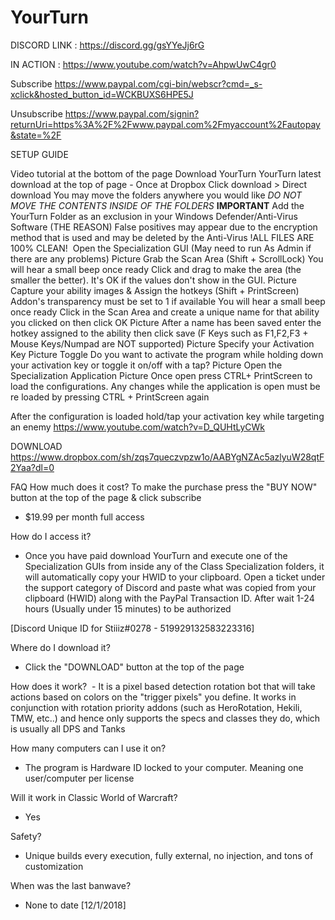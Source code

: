 # YourTurn
DISCORD LINK : https://discord.gg/gsYYeJj6rG

IN ACTION : https://www.youtube.com/watch?v=AhpwUwC4gr0



Subscribe
https://www.paypal.com/cgi-bin/webscr?cmd=_s-xclick&hosted_button_id=WCKBUXS6HPE5J

Unsubscribe
https://www.paypal.com/signin?returnUri=https%3A%2F%2Fwww.paypal.com%2Fmyaccount%2Fautopay&state=%2F


SETUP GUIDE

Video tutorial at the bottom of the page
Download YourTurn
YourTurn latest download at the top of page - Once at Dropbox Click download > Direct download
You may move the folders anywhere you would like *DO NOT MOVE THE CONTENTS INSIDE OF THE FOLDERS*
**IMPORTANT** Add the YourTurn Folder as an exclusion in your Windows Defender/Anti-Virus Software
(THE REASON)
False positives may appear due to the encryption method that is used and may be deleted by the Anti-Virus
!ALL FILES ARE 100% CLEAN!
​
Open the Specialization GUI
(May need to run As Admin if there are any problems)
Picture
Grab the Scan Area
​(Shift + ScrollLock)
You will hear a small beep once ready
Click and drag to make the area (the smaller the better). It's OK if the values don't show in the GUI.
Picture
Capture your ability ​images & Assign the hotkeys
(​Shift + PrintScreen)​
Addon's transparency must be set to 1 if available
You will hear a small beep once ready
​Click in the Scan Area and create a unique name for that ability you clicked on then click OK
Picture
After a name has been saved enter the hotkey assigned to the ability then click save
(F Keys such as F1,F2,F3 + Mouse Keys/Numpad are NOT supported)
Picture
Specify your Activation Key
Picture
Toggle
Do you want to activate the program while holding down your activation key or toggle it on/off with a tap?
Picture
Open the Specialization Application
Picture
Once open press CTRL+ PrintScreen to load the configurations. Any changes while the application is open must be re loaded by pressing CTRL + PrintScreen again 

After the configuration is loaded hold/tap your activation key while targeting an enemy
https://www.youtube.com/watch?v=D_QUHtLyCWk



DOWNLOAD
https://www.dropbox.com/sh/zqs7queczvpzw1o/AABYgNZAc5azlyuW28qtF2Yaa?dl=0



FAQ
How much does it cost?
To make the purchase press the "BUY NOW" button at the top of the page & click subscribe
- $19.99 per month full access



How do I access it?
 - Once you have paid download YourTurn and execute one of the Specialization GUIs from inside any of the Class Specialization folders, it will automatically copy your HWID to your clipboard. Open a ticket under the support category of Discord and paste what was copied from your clipboard (HWID) along with the PayPal Transaction ID. After wait 1-24 hours (Usually under 15 minutes) to be authorized



[Discord Unique ID for Stiiiz#0278 - 519929132583223316]



Where do I download it?
 - Click the "DOWNLOAD" button at the top of the page



How does it work?
​ - It is a pixel based detection rotation bot that will take actions based on colors on the "trigger pixels" you define. It works in conjunction with rotation priority addons (such as HeroRotation, Hekili, TMW, etc..) and hence only supports the specs and classes they do, which is usually all DPS and Tanks



How many computers can I use it on?
 - The program is Hardware ID locked to your computer. Meaning one user/computer per license



Will it work in Classic World of Warcraft?
 - Yes



Safety?
 - Unique builds every execution, fully external, no injection, and tons of customization 



When was the last banwave?
 - None to date [12/1/2018]
